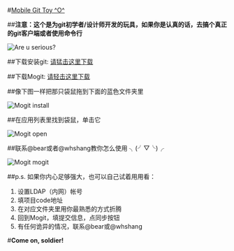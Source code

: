 #[Mobile Git Toy ^O^][1]

##**注意：这个是为git初学者/设计师开发的玩具，如果你是认真的话，去搞个真正的git客户端或者使用命令行**

![Are u serious?][2]

##下载安装git: [请猛击这里下载][3]
  
##下载Mogit: [请轻击这里下载][4]
  
##像下图一样把那只袋鼠拖到下面的蓝色文件夹里
  
  ![Mogit install][5]
 
##在应用列表里找到袋鼠，单击它
  
  ![Mogit open][6]
  
##联系@bear或者@whshang教你怎么使用  ╮(╯▽╰)╭
  
  ![Mogit mogit][7]

##p.s. 如果你内心足够强大，也可以自己试着用用看：

  1. 设置LDAP（内网）帐号
  2. 填项目code地址
  3. 在对应文件夹里用你最熟悉的方式折腾
  4. 回到Mogit，填提交信息，点同步按钮
  5. 有任何诡异的情况，联系@bear或@whshang

#**Come on, soldier!**
    
[1]: http://code.dapps.douban.com/bear/mogit#readme
[2]: http://code.dapps.douban.com/bear/mogit/raw/master/release/screenshots/clown.jpg
[3]: http://c.dapps.douban.com/z/10089/o.zip
[4]: http://code.dapps.douban.com/bear/mogit/raw/master/release/dmg/mogit.dmg
[5]: http://code.dapps.douban.com/bear/mogit/raw/master/release/screenshots/install.png
[6]: http://code.dapps.douban.com/bear/mogit/raw/master/release/screenshots/apps.png
[7]: http://code.dapps.douban.com/bear/mogit/raw/master/release/screenshots/mogit.png

